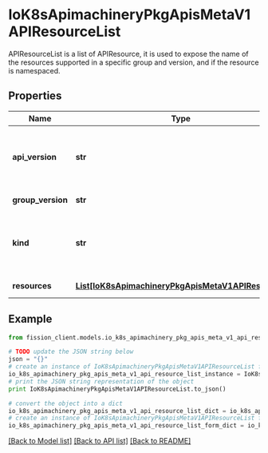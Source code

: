 # IoK8sApimachineryPkgApisMetaV1APIResourceList

APIResourceList is a list of APIResource, it is used to expose the name of the resources supported in a specific group and version, and if the resource is namespaced.

## Properties

Name | Type | Description | Notes
------------ | ------------- | ------------- | -------------
**api_version** | **str** | APIVersion defines the versioned schema of this representation of an object. Servers should convert recognized schemas to the latest internal value, and may reject unrecognized values. More info: https://git.k8s.io/community/contributors/devel/sig-architecture/api-conventions.md#resources | [optional] 
**group_version** | **str** | groupVersion is the group and version this APIResourceList is for. | 
**kind** | **str** | Kind is a string value representing the REST resource this object represents. Servers may infer this from the endpoint the client submits requests to. Cannot be updated. In CamelCase. More info: https://git.k8s.io/community/contributors/devel/sig-architecture/api-conventions.md#types-kinds | [optional] 
**resources** | [**List[IoK8sApimachineryPkgApisMetaV1APIResource]**](IoK8sApimachineryPkgApisMetaV1APIResource.md) | resources contains the name of the resources and if they are namespaced. | 

## Example

```python
from fission_client.models.io_k8s_apimachinery_pkg_apis_meta_v1_api_resource_list import IoK8sApimachineryPkgApisMetaV1APIResourceList

# TODO update the JSON string below
json = "{}"
# create an instance of IoK8sApimachineryPkgApisMetaV1APIResourceList from a JSON string
io_k8s_apimachinery_pkg_apis_meta_v1_api_resource_list_instance = IoK8sApimachineryPkgApisMetaV1APIResourceList.from_json(json)
# print the JSON string representation of the object
print IoK8sApimachineryPkgApisMetaV1APIResourceList.to_json()

# convert the object into a dict
io_k8s_apimachinery_pkg_apis_meta_v1_api_resource_list_dict = io_k8s_apimachinery_pkg_apis_meta_v1_api_resource_list_instance.to_dict()
# create an instance of IoK8sApimachineryPkgApisMetaV1APIResourceList from a dict
io_k8s_apimachinery_pkg_apis_meta_v1_api_resource_list_form_dict = io_k8s_apimachinery_pkg_apis_meta_v1_api_resource_list.from_dict(io_k8s_apimachinery_pkg_apis_meta_v1_api_resource_list_dict)
```
[[Back to Model list]](../README.md#documentation-for-models) [[Back to API list]](../README.md#documentation-for-api-endpoints) [[Back to README]](../README.md)



